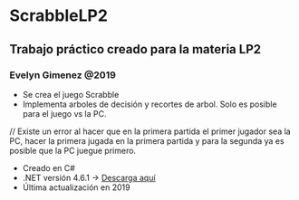 # ScrabbleLP2
## Trabajo práctico creado para la materia LP2
### Evelyn Gimenez @2019

- Se crea el juego Scrabble 
- Implementa arboles de decisión y recortes de arbol. Solo es posible para el juego vs la PC.

// Existe un error al hacer que en la primera partida el primer jugador sea la PC, hacer la primera jugada en la primera partida y para la segunda ya es posible que la PC juegue primero.

- Creado en C# 
- .NET versión 4.6.1 -> [Descarga aquí](https://dotnet.microsoft.com/es-es/download/dotnet-framework/thank-you/net461-developer-pack-offline-installer)
- Última actualización en 2019 


